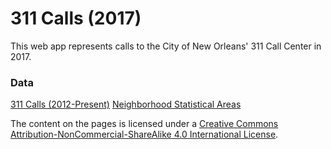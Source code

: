 # 311 Calls (2017)

This web app represents calls to the City of New Orleans' 311 Call Center in 2017.

### Data

[311 Calls (2012-Present)](https://data.nola.gov/City-Administration/311-Calls-2012-Present-/3iz8-nghx)
[Neighborhood Statistical Areas](https://data.nola.gov/Geographic-Base-Layers/Neighborhood-Statistical-Areas/c2j2-5qdf)

The content on the pages is licensed under a [Creative Commons Attribution-NonCommercial-ShareAlike 4.0 International License](http://creativecommons.org/licenses/by-nc-sa/4.0/).
